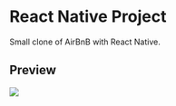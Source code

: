 # React Native Project

Small clone of AirBnB with React Native.

## Preview

![](./assets/preview.gif)
